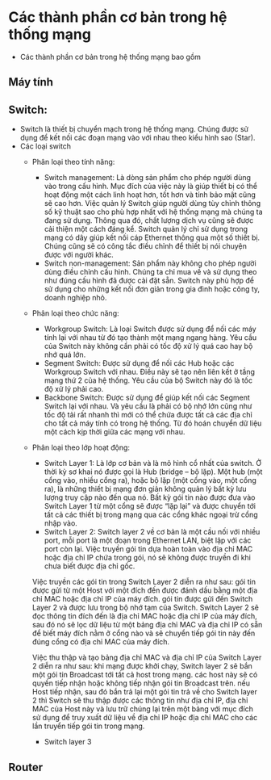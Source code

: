 # Các thành phần cơ bản trong hệ thống mạng
* Các thành phần cơ bản trong hệ thống mạng bao gồm
## Máy tính
## Switch: 
* Switch là thiết bị chuyển mạch trong hệ thống mạng. Chúng được sử dụng để kết nối các đoạn mạng vào với nhau theo kiểu hình sao (Star). 
* Các loại switch
  * Phân loại theo tính năng:
    * Switch management: 
    Là dòng sản phẩm cho phép người dùng vào trong cấu hình. Mục đích của việc này là giúp thiết bị có thể hoạt động một cách linh hoạt hơn, tốt hơn và tính bảo mật cũng sẽ cao hơn.
    Việc quản lý Switch giúp người dùng tùy chỉnh thông số kỹ thuật sao cho phù hợp nhất với hệ thống mạng mà chúng ta đang sử dụng. Thông qua đó, chất lượng dịch vụ cũng sẽ được cải thiện một cách đáng kể.
    Switch quản lý chỉ sử dụng trong mạng có dây giúp kết nối cáp Ethernet thông qua một số thiết bị. Chúng cũng sẽ có công tắc điều chỉnh để thiết bị nói chuyện được với người khác.
    * Switch non-management:
    Sản phẩm này không cho phép người dùng điều chỉnh cấu hình. Chúng ta chỉ mua về và sử dụng theo như đúng cấu hình đã được cài đặt sẵn. Switch này phù hợp để sử dụng cho những kết nối đơn giản trong gia đình hoặc công ty, doanh nghiệp nhỏ.
  * Phân loại theo chức năng:
    * Workgroup Switch: 
    Là loại Switch được sử dụng để nối các máy tính lại với nhau từ đó tạo thành một mạng ngang hàng. Yêu cầu của Switch này không cần phải có tốc độ xử lý quá cao hay bộ nhớ quá lớn.
    * Segment Switch: 
    Được sử dụng để nối các Hub hoặc các Workgroup Switch với nhau. Điều này sẽ tạo nên liên kết ở tầng mạng thứ 2 của hệ thống. Yêu cầu của bộ Switch này đó là tốc độ xử lý phải cao.
    * Backbone Switch: 
    Được sử dụng để giúp kết nối các Segment Switch lại với nhau. Và yêu cầu là phải có bộ nhớ lớn cũng như tốc độ tải rất nhanh thì mới có thể chứa được tất cả các địa chỉ cho tất cả máy tính có trong hệ thống. Từ đó hoán chuyển dữ liệu một cách kịp thời giữa các mạng với nhau.
  * Phân loại theo lớp hoạt động:
    * Switch Layer 1:
    Là lớp cơ bản và là mô hình cổ nhất của switch. Ở thời kỳ sơ khai nó được gọi là Hub (bridge – bộ lặp). Một hub (một cổng vào, nhiều cổng ra), hoặc bộ lặp (một cổng vào, một cổng ra), là những thiết bị mạng đơn giản không quản lý bất kỳ lưu lượng truy cập nào đến qua nó. Bất kỳ gói tin nào được đưa vào Switch Layer 1 từ một cổng sẽ được “lặp lại” và được chuyển tới tất cả các thiết bị trong mạng qua các cổng khác ngoại trừ cổng nhập vào.
    * Switch Layer 2:
    Switch layer 2 về cơ bản là một cầu nối với nhiều port, mỗi port là một đoạn trong Ethernet LAN, biệt lập với các port còn lại. Việc truyền gói tin dựa hoàn toàn vào địa chỉ MAC hoặc địa chỉ IP chứa trong gói, nó sẽ không được truyền đi khi chưa biết được địa chỉ gốc.
    
    Việc truyền các gói tin trong Switch Layer 2 diễn ra như sau: gói tin được gửi từ một Host với một đích đến được đánh dấu bằng một địa chỉ MAC hoặc địa chỉ IP của máy đích. gói tin được gửi đến Switch Layer 2 và được lưu trong bộ nhớ tạm của Switch. Switch Layer 2 sẽ đọc thông tin đích đến là địa chỉ MAC hoặc địa chỉ IP của máy đích, sau đó nó sẽ lọc dữ liệu từ một bảng địa chỉ MAC và địa chỉ IP có sẵn để biết máy đích nằm ở cổng nào và sẽ chuyển tiếp gói tin này đến đúng cổng có địa chỉ MAC của máy đích.
    
    Việc thu thập và tạo bảng địa chỉ MAC và địa chỉ IP của Switch Layer 2 diễn ra như sau:
khi mạng được khởi chạy, Switch layer 2 sẽ bắn một gói tin Broadcast tới tất cả host trong mạng. các host này sẽ có quyền tiếp nhận hoặc không tiếp nhận gói tin Broadcast trên. nếu Host tiếp nhận, sau đó bắn trả lại một gói tin trả về cho Switch layer 2 thì Switch sẽ thu thập được các thông tin như địa chỉ IP, địa chỉ MAC của Host này và lưu trữ chúng lại trên một bảng với mục đích sử dụng để truy xuất dữ liệu về địa chỉ IP hoặc địa chỉ MAC cho các lần truyển tiếp gói tin trong mạng.

    * Switch layer 3
## Router
